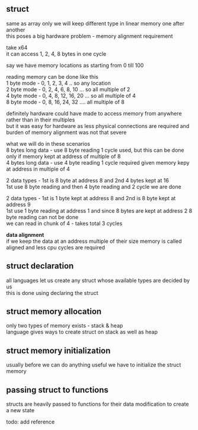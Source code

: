 ## struct
same as array only we will keep different type in linear memory one after another  
this poses a big hardware problem - memory alignment requirement  

take x64  
it can access 1, 2, 4, 8 bytes in one cycle  

say we have memory locations as starting from 0 till 100  

reading memory can be done like this  
1 byte mode - 0, 1, 2, 3, 4 .. so any location  
2 byte mode - 0, 2, 4, 6, 8, 10 ... so all multiple of 2  
4 byte mode - 0, 4, 8, 12, 16, 20 ... so all multiple of 4  
8 byte mode - 0, 8, 16, 24, 32 .... all multiple of 8  

definitely hardware could have made to access memory from anywhere rather than in their multiples  
but it was easy for hardware as less physical connections are required and burden of memory alignment was not that severe

what we will do in these scenarios  
8 bytes long data - use 8 byte reading 1 cycle used, but this can be done only if memory kept at address of multiple of 8  
4 bytes long data - use 4 byte reading 1 cycle required given memory kepy at address in multiple of 4  

2 data types - 1st is 8 byte at address 8 and 2nd 4 bytes kept at 16  
1st use 8 byte reading and then 4 byte reading and 2 cycle we are done  

2 data types - 1st is 1 byte kept at address 8 and 2nd is 8 byte kept at address 9   
1st use 1 byte reading at address 1 and since 8 bytes are kept at address 2 8 byte reading can not be done  
we can read in chunk of 4  - takes total 3 cycles  

**data alignment**  
if we keep the data at an address multiple of their size memory is called aligned and less cpu cycles are required  

## struct declaration
all languages let us create any struct whose available types are decided by us  
this is done using declaring the struct

## struct memory allocation
only two types of memory exists - stack & heap   
language gives ways to create struct on stack as well as heap  

## struct memory initialization
usually before we can do anything useful we have to initialize the struct memory

## passing struct to functions
structs are heavily passed to functions for their data modification to create a new state

todo: add reference